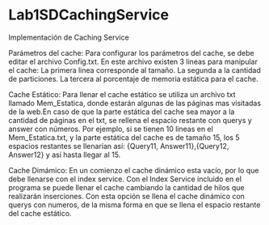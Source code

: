 # Lab1SDCachingService
Implementación de Caching Service

Parámetros del cache:
  Para configurar los parámetros del cache, se debe editar el archivo Config.txt. En este archivo existen 3 lineas para manipular el       cache:
    La primera linea corresponde al tamaño.
    La segunda a la cantidad de particiones.
    La tercera al porcentaje de memoria estática para el cache.
  
Cache Estático:
  Para llenar el cache estático se utiliza un archivo txt llamado Mem_Estatica, donde estarán algunas de las páginas mas visitadas de la   web.En caso de que la parte estática del cache sea mayor a la cantidad de páginas en el txt, se rellena el espacio restante con querys   y answer con números. Por ejemplo, si se tienen 10 lineas en el Mem_Estatica.txt, y la parte estática del cache es de tamaño 15, los 5   espacios restantes se llenarían así:
    {Query11, Answer11},{Query12, Answer12} y así hasta llegar al 15.
  
Cache Dimámico:
  En un comienzo el cache dinámico esta vacío, por lo que debe llenarse con el index service. Con el Index Service incluido en el          programa se puede llenar el cache cambiando la cantidad de hilos que realizarán inserciones. Con esta opción se llena el cache dinámico   con querys con numeros, de la misma forma en que se llena el espacio restante del cache estático.
